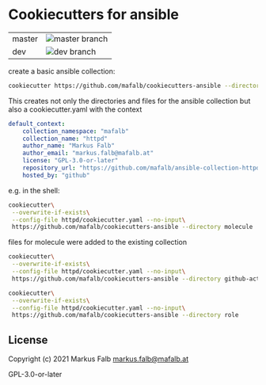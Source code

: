 # Cookiecutters for ansible

|||
|---|---|
|master|![master branch](https://github.com/mafalb/cookiecutters-ansible/workflows/CI/badge.svg?branch=master)|
|dev|![dev branch](https://github.com/mafalb/cookiecutters-ansible/workflows/CI/badge.svg?branch=dev)|

create a basic ansible collection:

```bash
cookiecutter https://github.com/mafalb/cookiecutters-ansible --directory collection
```

This creates not only the directories and files for the ansible collection but also a cookiecutter.yaml with the context

```yaml
default_context:
    collection_namespace: "mafalb"
    collection_name: "httpd"
    author_name: "Markus Falb"
    author_email: "markus.falb@mafalb.at"
    license: "GPL-3.0-or-later"
    repository_url: "https://github.com/mafalb/ansible-collection-httpd"
    hosted_by: "github"
```

e.g. in the shell:

```bash
cookiecutter\
 --overwrite-if-exists\
 --config-file httpd/cookiecutter.yaml --no-input\
 https://github.com/mafalb/cookiecutters-ansible --directory molecule
```

files for molecule were added to the existing collection

```bash
cookiecutter\
 --overwrite-if-exists\
 --config-file httpd/cookiecutter.yaml --no-input\
 https://github.com/mafalb/cookiecutters-ansible --directory github-actions
```

```bash
cookiecutter\
 --overwrite-if-exists\
 --config-file httpd/cookiecutter.yaml --no-input\
 https://github.com/mafalb/cookiecutters-ansible --directory role
```

## License

Copyright (c) 2021 Markus Falb <markus.falb@mafalb.at>

GPL-3.0-or-later